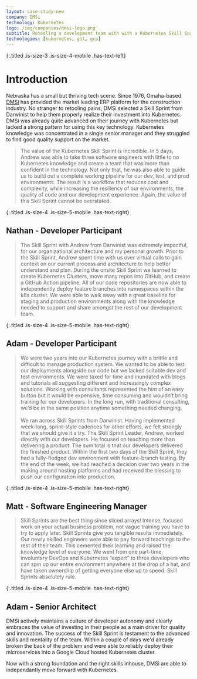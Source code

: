```yaml
---
layout: case-study-new
company: DMSi
technology: Kubernetes
logo: /img/companies/dmsi-logo.png
subtitle: Retooling a development team with with a Kubernetes Skill Sprint
technologies: [kubernetes, git, gcp]
---
```


{:.titled .is-size-3 .is-size-4-mobile .has-text-left}
# Introduction

Nebraska has a small but thriving tech scene. Since 1976, Omaha-based [DMSi](https://www.dmsi.com/)
has provided the market leading ERP platform for the construction industry. No stranger to retooling pains, DMSi selected a Skill Sprint from Darwinist to help them properly realize their investment into Kubernetes. DMSi was already quite advanced on their journey with Kubernetes but lacked a strong pattern for using this key technology. Kubernetes knowledge was concentrated in a single senior manager and they struggled to find good quality support on the market.

>The value of the Kubernetes Skill Sprint is incredible. In 5 days, Andrew was able to take three software engineers with little to no Kubernetes knowledge and create a team that was more than confident in the technology. Not only that, he was also able to guide us to build out a complete working pipeline for our dev, test, and prod environments. The result is a workflow that reduces cost and complexity, while increasing the resiliency of our environments, the quality of code and our development experience. Again, the value of this Skill Sprint cannot be overstated.

{:.titled .is-size-4 .is-size-5-mobile .has-text-right}
## Nathan - Developer Participant

>The Skill Sprint with Andrew from Darwinist was extremely impactful, for our organizational architecture and my personal growth. Prior to the Skill Sprint, Andrew spent time with us over virtual calls to gain context on our current process and architecture to help better understand and plan. During the onsite Skill Sprint we learned to create Kubernetes Clusters, move many repos into GitHub, and create a GitHub Action pipeline. All of our code repositories are now able to independently deploy feature branches into namespaces within the k8s cluster. We were able to walk away with a great baseline for staging and production environments along with the knowledge needed to support and share amongst the rest of our development team.

{:.titled .is-size-4 .is-size-5-mobile .has-text-right}
## Adam  - Developer Participant

>We were two years into our Kubernetes journey with a brittle and difficult to manage production system. We wanted to be able to test our deployments alongside our code but we lacked suitable dev and test environments. We were taxed for time and inundated with blogs and tutorials all suggesting different and increasingly complex solutions. Working with consultants represented the hint of an easy button but it would be expensive, time consuming and wouldn’t bring training for our developers. In the long run, with traditional consulting, we’d be in the same position anytime something needed changing.
<br><br>
We ran across Skill Sprints from Darwinist. Having implemented week-long, sprint-style cadences for other efforts, we felt strongly that we should give it a try. The Skill Sprint Leader, Andrew, worked directly with our developers. He focused on teaching more than delivering a product. The sum total is that our developers delivered the finished product. Within the first two days of the Skill Sprint, they had a fully-fledged dev environment with feature-branch testing. By the end of the week, we had reached a decision over two years in the making around hosting platforms and had received the blessing to push our configuration into production.

{:.titled .is-size-4 .is-size-5-mobile .has-text-right}
## Matt - Software Engineering Manager 

>Skill Sprints are the best thing since sliced arrays! Intense, focused work on your actual business problem, not vague training you have to try to apply later. Skill Sprints give you tangible results immediately. Our newly skilled engineers were able to pay forward teachings to the rest of their team. This cemented their learning and raised the knowledge level of everyone. We went from one part-time, involuntary DevOps and Kubernetes “expert” to three developers who can spin up our entire environment anywhere at the drop of a hat, and have taken ownership of getting everyone else up to speed. Skill Sprints absolutely rule.

{:.titled .is-size-4 .is-size-5-mobile .has-text-right}
## Adam - Senior Architect

DMSi actively maintains a culture of developer autonomy and clearly embraces the value of investing in their people as a main driver for quality and innovation. The success of the Skill Sprint is testament to the advanced skills and mentality of the team. Within a couple of days we'd already broken the back of the problem and were able to reliably deploy their microservices into a Google Cloud hosted Kubernetes cluster.

Now with a strong foundation and the right skills inhouse, DMSi are able to independantly move forward with Kubernetes.